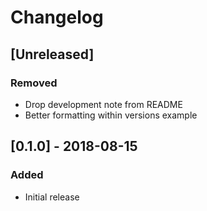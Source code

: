 # Changelog

## [Unreleased]

### Removed

* Drop development note from README
* Better formatting within versions example


## [0.1.0] - 2018-08-15

### Added

* Initial release
